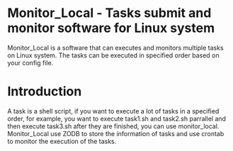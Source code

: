 # Monitor_Local - Tasks submit and monitor software for Linux system
Monitor_Local is a software that can executes and monitors multiple tasks on Linux system. The tasks can be executed in specified order based on your config file.
# Introduction
A task is a shell script, if you want to execute a lot of tasks in a specified order, for example, you want to execute task1.sh and task2.sh parrallel and then execute task3.sh after they are finished, you can use monitor_local.  
Monitor_Local use ZODB to store the information of tasks and use crontab to monitor the execution of the tasks.
